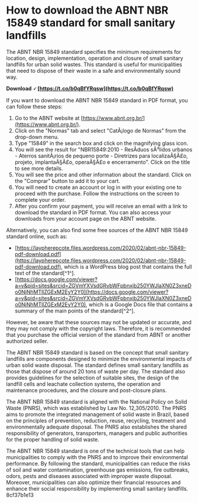 
 
# How to download the ABNT NBR 15849 standard for small sanitary landfills
 
The ABNT NBR 15849 standard specifies the minimum requirements for location, design, implementation, operation and closure of small sanitary landfills for urban solid wastes. This standard is useful for municipalities that need to dispose of their waste in a safe and environmentally sound way.
 
**Download 🗸 [https://t.co/b0qBfYRqsw](https://t.co/b0qBfYRqsw)**


 
If you want to download the ABNT NBR 15849 standard in PDF format, you can follow these steps:
 
1. Go to the ABNT website at [https://www.abnt.org.br/](https://www.abnt.org.br/).
2. Click on the "Normas" tab and select "CatÃ¡logo de Normas" from the drop-down menu.
3. Type "15849" in the search box and click on the magnifying glass icon.
4. You will see the result for "NBR15849:2010 - ResÃ­duos sÃ³lidos urbanos - Aterros sanitÃ¡rios de pequeno porte - Diretrizes para localizaÃ§Ã£o, projeto, implantaÃ§Ã£o, operaÃ§Ã£o e encerramento". Click on the title to see more details.
5. You will see the price and other information about the standard. Click on the "Comprar" button to add it to your cart.
6. You will need to create an account or log in with your existing one to proceed with the purchase. Follow the instructions on the screen to complete your order.
7. After you confirm your payment, you will receive an email with a link to download the standard in PDF format. You can also access your downloads from your account page on the ABNT website.

Alternatively, you can also find some free sources of the ABNT NBR 15849 standard online, such as:

- [https://laypherepcote.files.wordpress.com/2020/02/abnt-nbr-15849-pdf-download.pdf](https://laypherepcote.files.wordpress.com/2020/02/abnt-nbr-15849-pdf-download.pdf), which is a WordPress blog post that contains the full text of the standard[^1^].
- [https://docs.google.com/viewer?a=v&pid=sites&srcid=ZGVmYXVsdGRvbWFpbnxjb250YWJlaXN0Z3xneDo0NjNhMTllZGExM2EyY2Y0](https://docs.google.com/viewer?a=v&pid=sites&srcid=ZGVmYXVsdGRvbWFpbnxjb250YWJlaXN0Z3xneDo0NjNhMTllZGExM2EyY2Y0), which is a Google Docs file that contains a summary of the main points of the standard[^2^].

However, be aware that these sources may not be updated or accurate, and they may not comply with the copyright laws. Therefore, it is recommended that you purchase the official version of the standard from ABNT or another authorized seller.
  
The ABNT NBR 15849 standard is based on the concept that small sanitary landfills are components designed to minimize the environmental impacts of urban solid waste disposal. The standard defines small sanitary landfills as those that dispose of around 20 tons of waste per day. The standard also provides guidelines for the selection of suitable sites, the design of the landfill cells and leachate collection systems, the operation and maintenance procedures, and the closure and post-closure plans.
 
The ABNT NBR 15849 standard is aligned with the National Policy on Solid Waste (PNRS), which was established by Law No. 12,305/2010. The PNRS aims to promote the integrated management of solid waste in Brazil, based on the principles of prevention, reduction, reuse, recycling, treatment and environmentally adequate disposal. The PNRS also establishes the shared responsibility of generators, transporters, managers and public authorities for the proper handling of solid waste.
 
The ABNT NBR 15849 standard is one of the technical tools that can help municipalities to comply with the PNRS and to improve their environmental performance. By following the standard, municipalities can reduce the risks of soil and water contamination, greenhouse gas emissions, fire outbreaks, odors, pests and diseases associated with improper waste disposal. Moreover, municipalities can also optimize their financial resources and enhance their social responsibility by implementing small sanitary landfills.
 8cf37b1e13
 
